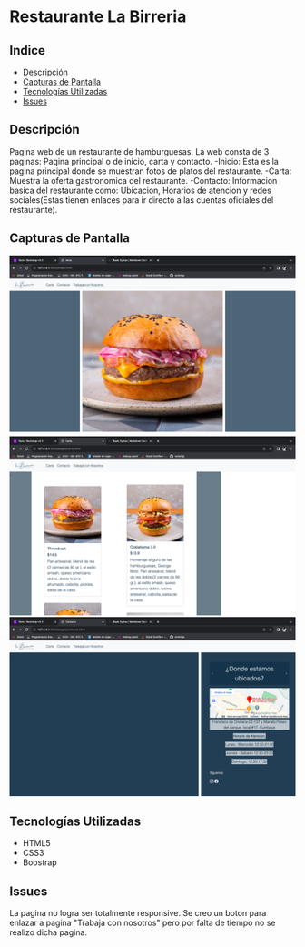# Restaurante La Birreria

## Indice

- [Descripción](#descripción)
- [Capturas de Pantalla](#capturas-de-pantalla)
- [Tecnologías Utilizadas](#tecnologías-utilizadas)
- [Issues](#contribución)

## Descripción

Pagina web de un restaurante de hamburguesas. La web consta de 3 paginas: Pagina principal o de inicio, carta y contacto.
-Inicio: Esta es la pagina principal donde se muestran fotos de platos del restaurante.
-Carta: Muestra la oferta gastronomica del restaurante.
-Contacto: Informacion basica del restaurante como: Ubicacion, Horarios de atencion y redes sociales(Estas tienen enlaces para ir directo a las cuentas oficiales del restaurante).


## Capturas de Pantalla

![Pagina Principal](captura1.png)
![Pagina Carta](captura2.png)
![Pagina Contacto](captura3.png)


## Tecnologías Utilizadas

- HTML5
- CSS3
- Boostrap

## Issues

La pagina no logra ser totalmente responsive. Se creo un boton para enlazar a pagina "Trabaja con nosotros" pero por falta de tiempo no se realizo dicha pagina.
